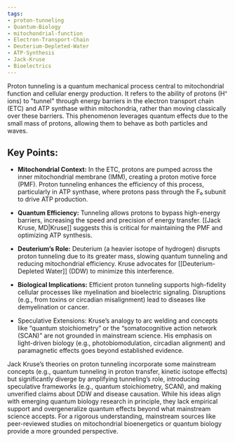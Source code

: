 ```yaml
---
tags:
- proton-tunneling 
- Quantum-Biology 
- mitochondrial-function 
- Electron-Transport-Chain 
- Deuterium-Depleted-Water 
- ATP-Synthesis 
- Jack-Kruse 
- Bioelectrics
---
```

Proton tunneling is a quantum mechanical process central to mitochondrial function and cellular energy production. It refers to the ability of protons (H⁺ ions) to "tunnel" through energy barriers in the electron transport chain (ETC) and ATP synthase within mitochondria, rather than moving classically over these barriers. This phenomenon leverages quantum effects due to the small mass of protons, allowing them to behave as both particles and waves.

## Key Points:

- **Mitochondrial Context:** In the ETC, protons are pumped across the inner mitochondrial membrane (IMM), creating a proton motive force (PMF). Proton tunneling enhances the efficiency of this process, particularly in ATP synthase, where protons pass through the F₀ subunit to drive ATP production.
    
- **Quantum Efficiency:** Tunneling allows protons to bypass high-energy barriers, increasing the speed and precision of energy transfer. [[Jack Kruse, MD|Kruse]] suggests this is critical for maintaining the PMF and optimizing ATP synthesis.
    
- **Deuterium’s Role:** Deuterium (a heavier isotope of hydrogen) disrupts proton tunneling due to its greater mass, slowing quantum tunneling and reducing mitochondrial efficiency. Kruse advocates for [[Deuterium-Depleted Water]] (DDW) to minimize this interference.
    
- **Biological Implications:** Efficient proton tunneling supports high-fidelity cellular processes like myelination and bioelectric signaling. Disruptions (e.g., from toxins or circadian misalignment) lead to diseases like demyelination or cancer.
	
- Speculative Extensions: Kruse’s analogy to arc welding and concepts like “quantum stoichiometry” or the “somatocognitive action network (SCAN)” are not grounded in mainstream science. His emphasis on light-driven biology (e.g., photobiomodulation, circadian alignment) and paramagnetic effects goes beyond established evidence.
    

Jack Kruse’s theories on proton tunneling incorporate some mainstream concepts (e.g., quantum tunneling in proton transfer, kinetic isotope effects) but significantly diverge by amplifying tunneling’s role, introducing speculative frameworks (e.g., quantum stoichiometry, SCAN), and making unverified claims about DDW and disease causation. While his ideas align with emerging quantum biology research in principle, they lack empirical support and overgeneralize quantum effects beyond what mainstream science accepts. For a rigorous understanding, mainstream sources like peer-reviewed studies on mitochondrial bioenergetics or quantum biology provide a more grounded perspective.